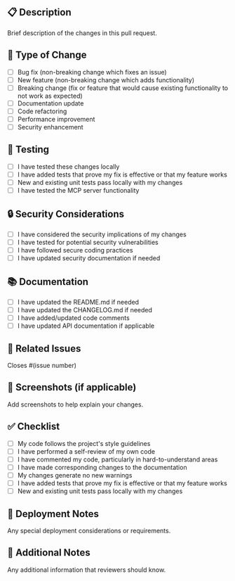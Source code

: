 ## 📋 Description
Brief description of the changes in this pull request.

## 🔄 Type of Change
- [ ] Bug fix (non-breaking change which fixes an issue)
- [ ] New feature (non-breaking change which adds functionality)
- [ ] Breaking change (fix or feature that would cause existing functionality to not work as expected)
- [ ] Documentation update
- [ ] Code refactoring
- [ ] Performance improvement
- [ ] Security enhancement

## 🧪 Testing
- [ ] I have tested these changes locally
- [ ] I have added tests that prove my fix is effective or that my feature works
- [ ] New and existing unit tests pass locally with my changes
- [ ] I have tested the MCP server functionality

## 🔒 Security Considerations
- [ ] I have considered the security implications of my changes
- [ ] I have tested for potential security vulnerabilities
- [ ] I have followed secure coding practices
- [ ] I have updated security documentation if needed

## 📚 Documentation
- [ ] I have updated the README.md if needed
- [ ] I have updated the CHANGELOG.md if needed
- [ ] I have added/updated code comments
- [ ] I have updated API documentation if applicable

## 🎯 Related Issues
Closes #(issue number)

## 📸 Screenshots (if applicable)
Add screenshots to help explain your changes.

## ✅ Checklist
- [ ] My code follows the project's style guidelines
- [ ] I have performed a self-review of my own code
- [ ] I have commented my code, particularly in hard-to-understand areas
- [ ] I have made corresponding changes to the documentation
- [ ] My changes generate no new warnings
- [ ] I have added tests that prove my fix is effective or that my feature works
- [ ] New and existing unit tests pass locally with my changes

## 🚀 Deployment Notes
Any special deployment considerations or requirements.

## 📝 Additional Notes
Any additional information that reviewers should know.
